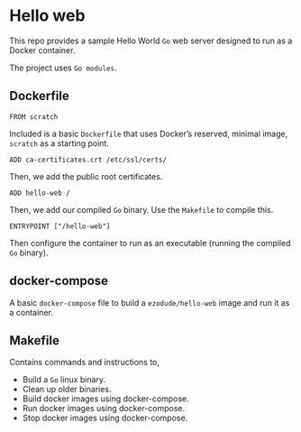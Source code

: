 # Hello web

This repo provides a sample Hello World `Go` web server designed to run as a Docker container.

The project uses `Go modules`.

## Dockerfile

`FROM scratch`

Included is a basic `Dockerfile` that uses Docker’s reserved, minimal image, `scratch` as a starting point.

`ADD ca-certificates.crt /etc/ssl/certs/`

Then, we add the public root certificates.

`ADD hello-web /`

Then, we add our compiled `Go` binary. Use the `Makefile` to compile this.

`ENTRYPOINT ["/hello-web"]`

Then configure the container to run as an executable (running the compiled `Go` binary).

## docker-compose

A basic `docker-compose` file to build a `ezodude/hello-web` image and run it as a container.

## Makefile

Contains commands and instructions to,

- Build a `Go` linux binary.
- Clean up older binaries.
- Build docker images using docker-compose.
- Run docker images using docker-compose.
- Stop docker images using docker-compose.